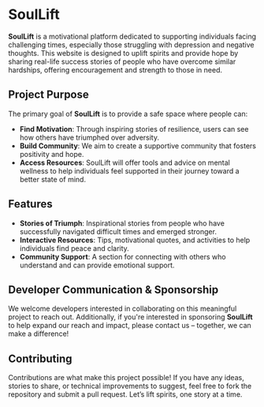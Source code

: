 # SoulLift

**SoulLift** is a motivational platform dedicated to supporting individuals facing challenging times, especially those struggling with depression and negative thoughts. This website is designed to uplift spirits and provide hope by sharing real-life success stories of people who have overcome similar hardships, offering encouragement and strength to those in need.

## Project Purpose

The primary goal of **SoulLift** is to provide a safe space where people can:
- **Find Motivation**: Through inspiring stories of resilience, users can see how others have triumphed over adversity.
- **Build Community**: We aim to create a supportive community that fosters positivity and hope.
- **Access Resources**: SoulLift will offer tools and advice on mental wellness to help individuals feel supported in their journey toward a better state of mind.

## Features

- **Stories of Triumph**: Inspirational stories from people who have successfully navigated difficult times and emerged stronger.
- **Interactive Resources**: Tips, motivational quotes, and activities to help individuals find peace and clarity.
- **Community Support**: A section for connecting with others who understand and can provide emotional support.

## Developer Communication & Sponsorship

We welcome developers interested in collaborating on this meaningful project to reach out. Additionally, if you're interested in sponsoring **SoulLift** to help expand our reach and impact, please contact us – together, we can make a difference!

## Contributing

Contributions are what make this project possible! If you have any ideas, stories to share, or technical improvements to suggest, feel free to fork the repository and submit a pull request. Let’s lift spirits, one story at a time.
